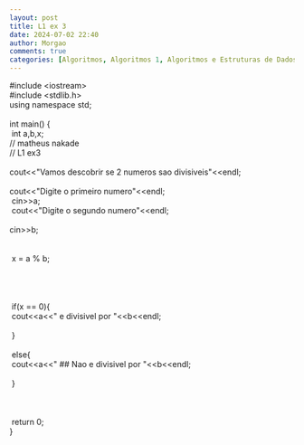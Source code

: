 ```yaml
---
layout: post
title: L1 ex 3
date: 2024-07-02 22:40
author: Morgao
comments: true
categories: [Algoritmos, Algoritmos 1, Algoritmos e Estruturas de Dados, beecrowd, Linguagem C, Programação]
---
```

#include &lt;iostream&gt;<br />
#include &lt;stdlib.h&gt;<br />
using namespace std;<br />
<br />
int main() {<br />
<span style="white-space: pre;"> </span>int a,b,x;<br />
// matheus nakade<br />
// L1 ex3<br />
<span style="white-space: pre;"> </span>cout&lt;&lt;"Vamos descobrir se 2 numeros sao divisiveis"&lt;&lt;endl;<br />
<span style="white-space: pre;"> </span>cout&lt;&lt;"Digite o primeiro numero"&lt;&lt;endl;<br />
<span style="white-space: pre;"> </span>cin&gt;&gt;a;<br />
<span style="white-space: pre;"> </span>cout&lt;&lt;"Digite o segundo numero"&lt;&lt;endl;<br />
<span style="white-space: pre;"> </span>cin&gt;&gt;b;<br />
<span style="white-space: pre;"> </span><br />
<span style="white-space: pre;"> </span>x = a % b;<br />
<span style="white-space: pre;"> </span><br />
<span style="white-space: pre;"> </span><br />
<span style="white-space: pre;"> </span><br />
<span style="white-space: pre;"> </span><br />
<span style="white-space: pre;"> </span>if(x == 0){<br />
<span style="white-space: pre;">   </span>cout&lt;&lt;a&lt;&lt;" e divisivel por "&lt;&lt;b&lt;&lt;endl;<br />
<span style="white-space: pre;">  </span><br />
<span style="white-space: pre;"> </span>}<br />
<span style="white-space: pre;"> </span><br />
<span style="white-space: pre;"> </span>else{<br />
<span style="white-space: pre;">   </span>cout&lt;&lt;a&lt;&lt;" ## Nao e divisivel por "&lt;&lt;b&lt;&lt;endl;<br />
<span style="white-space: pre;"> </span><br />
<span style="white-space: pre;"> </span>}<br />
<span style="white-space: pre;"> </span><br />
<span style="white-space: pre;"> </span><br />
<br />
<span style="white-space: pre;"> </span>return 0;<br />
}
